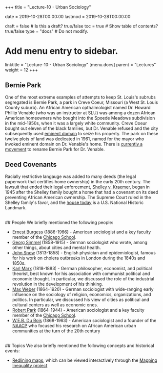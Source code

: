 +++
title = "Lecture-10 - Urban Sociology"

date = 2019-10-28T00:00:00
lastmod = 2019-10-28T00:00:00

draft = false  # Is this a draft? true/false
toc = true  # Show table of contents? true/false
type = "docs"  # Do not modify.

# Add menu entry to sidebar.
linktitle = "Lecture-10 - Urban Sociology"
[menu.docs]
  parent = "Lectures"
  weight = 12
+++

## Bernie Park
One of the most extreme examples of attempts to keep St. Louis's subrubs segregated is Bernie Park, a park in Creve Coeur, Missouri (a West St. Louis County suburb). An African American opthalmologist named Dr. Howard Phillip Venable (who was an instructor at SLU) was among a dozen African American homeowners who bought into the Spoede Meadows subdivision in the mid-1950s, when it was a largely white community. Creve Coeur bought out eleven of the black families, but Dr. Venable refused and the city subsequently used [eminent domain](https://en.wikipedia.org/wiki/Eminent_domain) to seize his property. The park on these twelve plots of land was dedicated in 1961, named for the mayor who invoked eminent domain on Dr. Venable's home. There is [currently a movement](https://www.stltoday.com/news/local/govt-and-politics/creve-coeur-park-named-for-ex-mayor-may-be-renamed/article_1bdb6234-573e-5f05-8cb9-c0d499321e3b.html) to rename Bernie Park for Dr. Venable.

## Deed Covenants
Racially restrictive langauge was added to many deeds (the legal paperwork that certifies home ownership) in the early 20th century. The lawsuit that ended their legal enforcement, [Shelley v. Kraemer](https://en.wikipedia.org/wiki/Shelley_v._Kraemer), began in 1945 after the Shelley family bought a home that had a covenant on its deed preventing African American ownership. The Supreme Court ruled in the Shelley family's favor, and the [house today](https://en.wikipedia.org/wiki/Shelley_House_(St._Louis,_Missouri)) is a U.S. National Historic Landmark.

<br>
## People
We briefly mentioned the following people:

* [Ernest Burgess](https://en.wikipedia.org/wiki/Ernest_Burgess) (1886-1966) - American sociologist and a key faculty member of the [Chicago School](https://en.wikipedia.org/wiki/Chicago_school_(sociology)).
* [Georg Simmel](https://en.wikipedia.org/wiki/Georg_Simmel) (1858-1915) - German sociologist who wrote, among other things, about cities and mental health.
* [John Snow](https://en.wikipedia.org/wiki/John_Snow) (1813-1858) - English physician and epidemiologist, famous for his work on cholera outbreaks in London during the 1840s and 1850s.
* [Karl Marx](https://en.wikipedia.org/wiki/Karl_Marx) (1818-1883) - German philosopher, economist, and political theorist, best known for his association with communist political and economic thought. In particular, we discussed the role of the industrial revolution in the development of his thinking.
* [Max Weber](https://en.wikipedia.org/wiki/Max_Weber) (1864-1920) - German sociologist with wide-ranging early influence on the sociology of religion, economics, organizations, and politics. In particular, we discussed his view of cities as political and cultural centers as well as economic ones.
* [Robert Park](https://en.wikipedia.org/wiki/Robert_E._Park) (1864-1944) - American sociologist and a key faculty member of the [Chicago School](https://en.wikipedia.org/wiki/Chicago_school_(sociology)).
* [W.E.B. Du Bois](https://en.wikipedia.org/wiki/W._E._B._Du_Bois) (1868-1963) - American sociologist and a founder of the [NAACP](https://en.wikipedia.org/wiki/NAACP) who focused his research on African American urban communities at the turn of the 20th century

<br>
## Topics
We also briefly mentioned the following concepts and historical events:

* [Redlining maps](https://dsl.richmond.edu/panorama/redlining/#loc=5/39.1/-94.58&text=intro), which can be viewed interactively through the [Mapping Inequality project](https://dsl.richmond.edu/panorama/redlining/)
